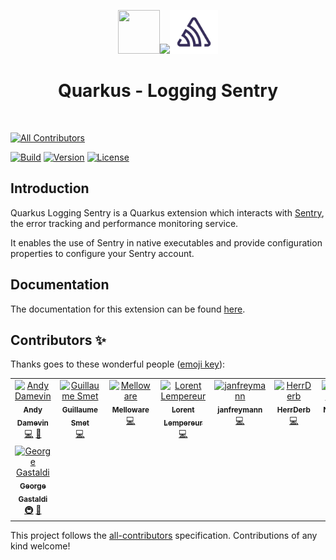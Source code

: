 <div align="center">

<img src="https://github.com/quarkiverse/.github/blob/main/assets/images/quarkus.svg" width="67" height="70" ><img src="https://github.com/quarkiverse/.github/blob/main/assets/images/plus-sign.svg" height="70" ><img src="https://github.com/quarkiverse/quarkus-logging-sentry/blob/main/docs/modules/ROOT/assets/images/sentry.svg" height="70" >

# Quarkus - Logging Sentry
</div>
<br>


<!-- ALL-CONTRIBUTORS-BADGE:START - Do not remove or modify this section -->
[![All Contributors](https://img.shields.io/badge/all_contributors-8-orange.svg?style=flat-square)](#contributors-)
<!-- ALL-CONTRIBUTORS-BADGE:END -->


[![Build](https://github.com/quarkiverse/quarkus-moneta/workflows/Build/badge.svg)](https://github.com/quarkiverse/quarkus-moneta/actions?query=workflow%3ABuild)
[![Version](https://img.shields.io/maven-central/v/io.quarkiverse.loggingsentry/quarkus-logging-sentry?logo=apache-maven&style=flat-square)](https://search.maven.org/artifact/io.quarkiverse.loggingsentry/quarkus-logging-sentry)
[![License](https://img.shields.io/badge/License-Apache%202.0-yellow.svg)](https://opensource.org/licenses/Apache-2.0)


## Introduction

Quarkus Logging Sentry is a Quarkus extension which interacts with [Sentry](https://sentry.io/), the error tracking and performance monitoring service.

It enables the use of Sentry in native executables and provide configuration properties to configure your Sentry account.

## Documentation

The documentation for this extension can be found [here](https://quarkiverse.github.io/quarkiverse-docs/quarkus-logging-sentry/dev/index.html).

## Contributors ✨

Thanks goes to these wonderful people ([emoji key](https://allcontributors.org/docs/en/emoji-key)):

<!-- ALL-CONTRIBUTORS-LIST:START - Do not remove or modify this section -->
<!-- prettier-ignore-start -->
<!-- markdownlint-disable -->
<table>
  <tbody>
    <tr>
      <td align="center" valign="top" width="14.28%"><a href="https://github.com/ia3andy"><img src="https://avatars.githubusercontent.com/u/2223984?v=4?s=100" width="100px;" alt="Andy Damevin"/><br /><sub><b>Andy Damevin</b></sub></a><br /><a href="https://github.com/quarkiverse/quarkus-logging-sentry/commits?author=ia3andy" title="Code">💻</a> <a href="#maintenance-ia3andy" title="Maintenance">🚧</a></td>
      <td align="center" valign="top" width="14.28%"><a href="https://lesincroyableslivres.fr/"><img src="https://avatars.githubusercontent.com/u/1279749?v=4?s=100" width="100px;" alt="Guillaume Smet"/><br /><sub><b>Guillaume Smet</b></sub></a><br /><a href="https://github.com/quarkiverse/quarkus-logging-sentry/commits?author=gsmet" title="Code">💻</a></td>
      <td align="center" valign="top" width="14.28%"><a href="https://melloware.com"><img src="https://avatars.githubusercontent.com/u/4399574?v=4?s=100" width="100px;" alt="Melloware"/><br /><sub><b>Melloware</b></sub></a><br /><a href="https://github.com/quarkiverse/quarkus-logging-sentry/commits?author=melloware" title="Code">💻</a></td>
      <td align="center" valign="top" width="14.28%"><a href="https://github.com/looorent"><img src="https://avatars.githubusercontent.com/u/8242900?v=4?s=100" width="100px;" alt="Lorent Lempereur"/><br /><sub><b>Lorent Lempereur</b></sub></a><br /><a href="https://github.com/quarkiverse/quarkus-logging-sentry/commits?author=looorent" title="Code">💻</a></td>
      <td align="center" valign="top" width="14.28%"><a href="https://github.com/janfreymann"><img src="https://avatars.githubusercontent.com/u/5231877?v=4?s=100" width="100px;" alt="janfreymann"/><br /><sub><b>janfreymann</b></sub></a><br /><a href="https://github.com/quarkiverse/quarkus-logging-sentry/commits?author=janfreymann" title="Code">💻</a></td>
      <td align="center" valign="top" width="14.28%"><a href="https://github.com/HerrDerb"><img src="https://avatars.githubusercontent.com/u/7398256?v=4?s=100" width="100px;" alt="HerrDerb"/><br /><sub><b>HerrDerb</b></sub></a><br /><a href="https://github.com/quarkiverse/quarkus-logging-sentry/commits?author=HerrDerb" title="Code">💻</a></td>
      <td align="center" valign="top" width="14.28%"><a href="https://github.com/NickBeginner"><img src="https://avatars.githubusercontent.com/u/83872101?v=4?s=100" width="100px;" alt="Nick"/><br /><sub><b>Nick</b></sub></a><br /><a href="https://github.com/quarkiverse/quarkus-logging-sentry/commits?author=NickBeginner" title="Code">💻</a></td>
    </tr>
    <tr>
      <td align="center" valign="top" width="14.28%"><a href="https://github.com/gastaldi"><img src="https://avatars.githubusercontent.com/u/54133?v=4?s=100" width="100px;" alt="George Gastaldi"/><br /><sub><b>George Gastaldi</b></sub></a><br /><a href="#infra-gastaldi" title="Infrastructure (Hosting, Build-Tools, etc)">🚇</a> <a href="#ideas-gastaldi" title="Ideas, Planning, & Feedback">🤔</a></td>
    </tr>
  </tbody>
</table>

<!-- markdownlint-restore -->
<!-- prettier-ignore-end -->

<!-- ALL-CONTRIBUTORS-LIST:END -->

This project follows the [all-contributors](https://github.com/all-contributors/all-contributors) specification. Contributions of any kind welcome!